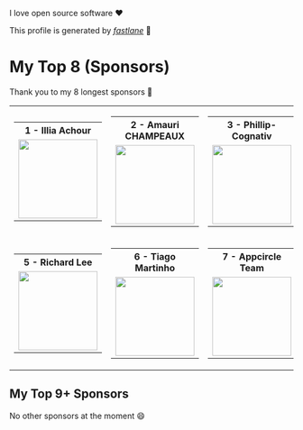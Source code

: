 I love open source software :heart:

This profile is generated by _[fastlane](https://github.com/joshdholtz/joshdholtz/blob/master/fastlane/Fastfile)_ :rocket:

# My Top 8 (Sponsors)

Thank you to my 8 longest sponsors :pray:

<table>
  <tr>
    <td>
      <table>
        <tr><th>1 - Illia Achour</th></tr>
        <tr><td>
            <a href='https://github.com/dummyco'>
            <img width=140 height=140 src='https://github.com/dummyco.png?size=140'>
          </a>
        </td></tr>
      </table>
    </td>
    <td>
      <table>
        <tr><th>2 - Amauri CHAMPEAUX</th></tr>
        <tr><td>
            <a href='https://github.com/AmauriC'>
            <img width=140 height=140 src='https://github.com/AmauriC.png?size=140'>
          </a>
        </td></tr>
      </table>
    </td>
    <td>
      <table>
        <tr><th>3 - Phillip-Cognativ</th></tr>
        <tr><td>
            <a href='https://github.com/Phillip-Cognativ'>
            <img width=140 height=140 src='https://github.com/Phillip-Cognativ.png?size=140'>
          </a>
        </td></tr>
      </table>
    </td>
    <td>
      <table>
        <tr><th>4 - Simon Nickel</th></tr>
        <tr><td>
            <a href='https://github.com/simonnickel'>
            <img width=140 height=140 src='https://github.com/simonnickel.png?size=140'>
          </a>
        </td></tr>
      </table>
    </td>
  </tr>
  <tr>
    <td>
      <table>
        <tr><th>5 - Richard Lee</th></tr>
        <tr><td>
            <a href='https://github.com/dlackty'>
            <img width=140 height=140 src='https://github.com/dlackty.png?size=140'>
          </a>
        </td></tr>
      </table>
    </td>
    <td>
      <table>
        <tr><th>6 - Tiago Martinho</th></tr>
        <tr><td>
            <a href='https://github.com/tiagomartinho'>
            <img width=140 height=140 src='https://github.com/tiagomartinho.png?size=140'>
          </a>
        </td></tr>
      </table>
    </td>
    <td>
      <table>
        <tr><th>7 - Appcircle Team</th></tr>
        <tr><td>
            <a href='https://github.com/appcircle-io'>
            <img width=140 height=140 src='https://github.com/appcircle-io.png?size=140'>
          </a>
        </td></tr>
      </table>
    </td>
  </tr>
</table>

## My Top 9+ Sponsors
No other sponsors at the moment :smile:
